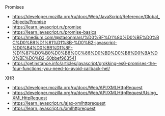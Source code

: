 Promises
- https://developer.mozilla.org/ru/docs/Web/JavaScript/Reference/Global_Objects/Promise
- https://learn.javascript.ru/promise
- https://learn.javascript.ru/promise-basics
- https://medium.com/@stasonmars/%D0%BF%D1%80%D0%BE%D0%BC%D0%B8%D1%81%D1%8B-%D0%B2-javascript-%D0%B4%D0%BB%D1%8F-%D1%87%D0%B0%D0%B8%CC%86%D0%BD%D0%B8%D0%BA%D0%BE%D0%B2-60bbef963541
- https://getinstance.info/articles/javascript/grokking-es6-promises-the-four-functions-you-need-to-avoid-callback-hel/

XHR
- https://developer.mozilla.org/ru/docs/Web/API/XMLHttpRequest
- https://developer.mozilla.org/ru/docs/Web/API/XMLHttpRequest/Using_XMLHttpRequest
- https://learn.javascript.ru/ajax-xmlhttprequest
- https://learn.javascript.ru/xmlhttprequest